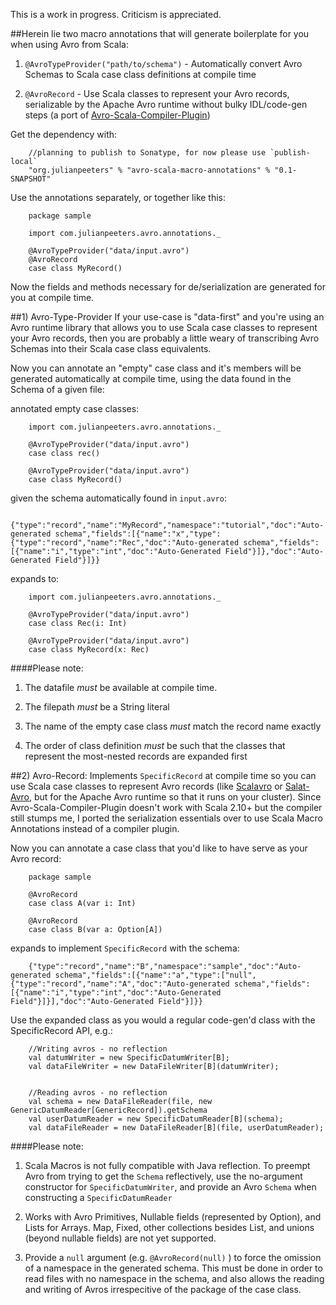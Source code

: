 This is a work in progress. Criticism is appreciated.

##Herein lie two macro annotations that will generate boilerplate for you when using Avro from Scala:

1) `@AvroTypeProvider("path/to/schema")` - Automatically convert Avro Schemas to Scala case class definitions at compile time


2) `@AvroRecord` - Use Scala classes to represent your Avro records, serializable by the Apache Avro runtime without bulky IDL/code-gen steps (a port of [Avro-Scala-Compiler-Plugin](https://code.google.com/p/avro-scala-compiler-plugin/))

Get the dependency with:

        //planning to publish to Sonatype, for now please use `publish-local`
        "org.julianpeeters" % "avro-scala-macro-annotations" % "0.1-SNAPSHOT"

Use the annotations separately, or together like this:

        package sample
        
        import com.julianpeeters.avro.annotations._
         
        @AvroTypeProvider("data/input.avro")
        @AvroRecord
        case class MyRecord()


Now the fields and methods necessary for de/serialization are generated for you at compile time.

##1) Avro-Type-Provider
If your use-case is "data-first" and you're using an Avro runtime library that allows you to use Scala case classes to represent your Avro records, then you are probably a little weary of transcribing Avro Schemas into their Scala case class equivalents. 

Now you can annotate an "empty" case class and it's members will be generated automatically at compile time, using the data found in the Schema of a given file:
 
  annotated empty case classes:


        import com.julianpeeters.avro.annotations._

        @AvroTypeProvider("data/input.avro")
        case class rec()
         
        @AvroTypeProvider("data/input.avro")
        case class MyRecord()


  given the schema automatically found in `input.avro`:
        

        {"type":"record","name":"MyRecord","namespace":"tutorial","doc":"Auto-generated schema","fields":[{"name":"x","type":{"type":"record","name":"Rec","doc":"Auto-generated schema","fields":[{"name":"i","type":"int","doc":"Auto-Generated Field"}]},"doc":"Auto-Generated Field"}]}}


  expands to:

        import com.julianpeeters.avro.annotations._

        @AvroTypeProvider("data/input.avro")
        case class Rec(i: Int)
         
        @AvroTypeProvider("data/input.avro")
        case class MyRecord(x: Rec)


####Please note:
1) The datafile *must* be available at compile time.

2) The filepath *must* be a String literal

3) The name of the empty case class *must* match the record name exactly 

4) The order of class definition *must* be such that the classes that represent the most-nested records are expanded first

##2) Avro-Record: 
Implements `SpecificRecord` at compile time so you can use Scala case classes to represent Avro records (like [Scalavro](https://github.com/GenslerAppsPod/scalavro) or [Salat-Avro](https://github.com/julianpeeters/salat-avro/tree/master), but for the Apache Avro runtime so that it runs on your cluster). Since Avro-Scala-Compiler-Plugin doesn't work with Scala 2.10+ but the compiler still stumps me, I ported the serialization essentials over to use Scala Macro Annotations instead of a compiler plugin. 

Now you can annotate a case class that you'd like to have serve as your Avro record:

        package sample

        @AvroRecord
        case class A(var i: Int)

        @AvroRecord
        case class B(var a: Option[A])


  expands to implement `SpecificRecord` with the schema:

        {"type":"record","name":"B","namespace":"sample","doc":"Auto-generated schema","fields":[{"name":"a","type":["null",{"type":"record","name":"A","doc":"Auto-generated schema","fields":[{"name":"i","type":"int","doc":"Auto-Generated Field"}]}],"doc":"Auto-Generated Field"}]}}


Use the expanded class as you would a regular code-gen'd class with the SpecificRecord API, e.g.:


        //Writing avros - no reflection
        val datumWriter = new SpecificDatumWriter[B];
        val dataFileWriter = new DataFileWriter[B](datumWriter);


        //Reading avros - no reflection
        val schema = new DataFileReader(file, new GenericDatumReader[GenericRecord]).getSchema 
        val userDatumReader = new SpecificDatumReader[B](schema);
        val dataFileReader = new DataFileReader[B](file, userDatumReader);


####Please note:
1) Scala Macros is not fully compatible with Java reflection. To preempt Avro from trying to get the `Schema` reflectively, use the no-argument constructor for `SpecificDatumWriter`, and provide an Avro `Schema` when constructing a `SpecificDatumReader` 

2) Works with Avro Primitives, Nullable fields (represented by Option), and Lists for Arrays. Map, Fixed, other collections besides List, and unions (beyond nullable fields) are not yet supported.

3) Provide a `null` argument (e.g. `@AvroRecord(null)` ) to force the omission of a namespace in the generated schema. This must be done in order to read files with no namespace in the schema, and also allows the reading and writing of Avros irrespecitive of the package of the case class.
